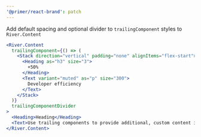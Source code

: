 ```yaml
---
'@primer/react-brand': patch
---
```


Add default spacing and optional divider to `trailingComponent` styles to `River.Content`

```jsx
<River.Content
  trailingComponent={() => (
    <Stack direction="vertical" padding="none" alignItems="flex-start">
      <Heading as="h3" size="3">
        +50%
      </Heading>
      <Text variant="muted" as="p" size="300">
        Developer efficiency
      </Text>
    </Stack>
  )}
  trailingComponentDivider
>
  <Heading>Heading</Heading>
  <Text>Use trailing components to provide additional, custom content immediately after the main content.</Text>
</River.Content>
```
